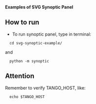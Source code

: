 __**Examples of SVG Synoptic Panel**__


How to run
----------

* To run synoptic panel, type in terminal:

```
  cd svg-synoptic-example/
```

and

```
  python -m synoptic
```

Attention
---------

Remember to verify TANGO_HOST, like:

```
  echo $TANGO_HOST
```
